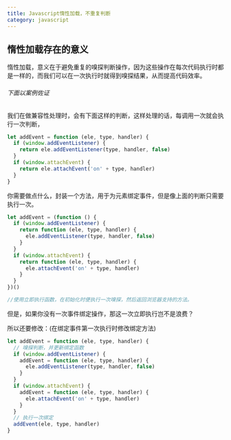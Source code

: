 ```yaml
---
title: Javascript惰性加载，不重复判断
category: javascript
---
```


## 惰性加载存在的意义

惰性加载，意义在于避免重复的嗅探判断操作，因为这些操作在每次代码执行时都是一样的，而我们可以在一次执行时就得到嗅探结果，从而提高代码效率。

###### 下面以案例佐证

我们在做兼容性处理时，会有下面这样的判断，这样处理的话，每调用一次就会执行一次判断，

```javascript
let addEvent = function (ele, type, handler) {
  if (window.addEventListener) {
    return ele.addEventListener(type, handler, false)
  }
  if (window.attachEvent) {
    return ele.attachEvent('on' + type, handler)
  }
}
```

你需要做点什么，封装一个方法，用于为元素绑定事件，但是像上面的判断只需要执行一次。

```javascript
let addEvent = (function () {
  if (window.addEventListener) {
    return function (ele, type, handler) {
      ele.addEventListener(type, handler, false)
    }
  }
  if (window.attachEvent) {
    return function (ele, type, handler) {
      ele.attachEvent('on' + type, handler)
    }
  }
})()

//使用立即执行函数，在初始化时便执行一次嗅探，然后返回浏览器支持的方法。
```

但是，如果你没有一次事件绑定操作，那这一次立即执行岂不是浪费？

所以还要修改：(在绑定事件第一次执行时修改绑定方法)

```javascript
let addEvent = function (ele, type, handler) {
  // 嗅探判断，并更新绑定函数
  if (window.addEventListener) {
    addEvent = function (ele, type, handler) {
      ele.addEventListener(type, handler, false)
    }
  }
  if (window.attachEvent) {
    addEvent = function (ele, type, handler) {
      ele.attachEvent('on' + type, handler)
    }
  }
  // 执行一次绑定
  addEvent(ele, type, handler)
}
```

